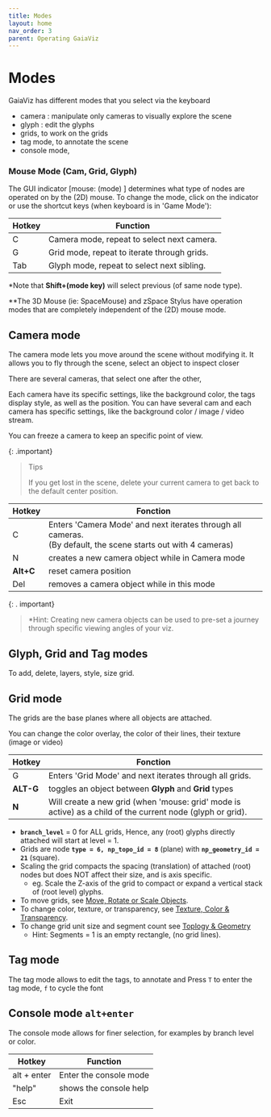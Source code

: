 ```yaml
---
title: Modes
layout: home
nav_order: 3
parent: Operating GaiaViz
---
```

# Modes

GaiaViz has different modes that you select via the keyboard 
- camera : manipulate only cameras to visually explore the scene
- glyph : edit the glyphs
- grids, to work on the grids
- tag mode, to annotate the scene
- console mode,
### Mouse Mode (Cam, Grid, Glyph)

The GUI indicator [mouse: (mode) ] determines what type of nodes are operated on by the (2D) mouse. To change the mode, click on the indicator or use the shortcut keys (when keyboard is in 'Game Mode'):


| Hotkey | Function                                    |
| ------ | ------------------------------------------- |
| C      | Camera mode, repeat to select next camera.  |
| G      | Grid mode, repeat to iterate through grids. |
| Tab    | Glyph mode, repeat to select next sibling.  |
*Note that **Shift+(mode key)** will select previous (of same node type).

**The 3D Mouse (ie: SpaceMouse) and zSpace Stylus have operation modes that are completely independent of the (2D) mouse mode.



## Camera mode 

The camera mode lets you move around the scene without modifying it. It allows you to fly through the scene, select an object to inspect closer


There are several cameras, that select one after the other,

Each camera have its specific settings, like the background color, the tags display style, as well as the position. You can have several cam and each camera has specific settings, like the background color / image / video stream.

You can freeze a camera to keep an specific point of view.

{: .important}
> Tips
> 
> If you get lost in the scene, delete your current camera to get back to the default center position.


| Hotkey    | Fonction                                                                                                             |
| --------- | -------------------------------------------------------------------------------------------------------------------- |
| C         | Enters 'Camera Mode' and next iterates through all cameras.<br>    (By default, the scene starts out with 4 cameras) |
| N         | creates a new camera object while in Camera mode                                                                     |
| **Alt+C** | reset camera position                                                                                                |
| Del       | removes a camera object while in this mode                                                                           |

{:  . important}
> *Hint: Creating new camera objects can be used to pre-set a journey through specific viewing angles of your viz.

## Glyph, Grid and Tag modes

To add, delete, layers, style, size grid.

## Grid mode

The grids are the base planes where all objects are attached.

You can change the color overlay, the color of their lines, their texture (image or video)

| Hotkey    | Fonction                                                                                                   |
| --------- | ---------------------------------------------------------------------------------------------------------- |
| G         | Enters 'Grid Mode' and next iterates through all grids.                                                    |
| **ALT-G** | toggles an object between **Glyph** and **Grid** types                                                     |
| **N**     | Will create a new grid (when 'mouse: grid' mode is active) as a child of the current node (glyph or grid). |
- **`branch_level`** = 0 for ALL grids, Hence, any (root) glyphs directly attached will start at level = 1.
- Grids are node **`type = 6, np_topo_id = 8`** (plane) with **`np_geometry_id = 21`** (square).
- Scaling the grid compacts the spacing (translation) of attached (root) nodes but does NOT affect their size, and is axis specific.
    - eg. Scale the Z-axis of the grid to compact or expand a vertical stack of (root level) glyphs.
- To move grids, see [Move, Rotate or Scale Objects](https://github.com/GaiaViz/GaiaViz/wiki/User-Commands#move-rotate-or-scale-objects).
- To change color, texture, or transparency, see [Texture, Color & Transparency](https://github.com/GaiaViz/GaiaViz/wiki/User-Commands#texture-color--transparency).
- To change grid unit size and segment count see [Toplogy & Geometry](https://github.com/GaiaViz/GaiaViz/wiki/User-Commands#topology--geometry)
    - Hint: Segments = 1 is an empty rectangle, (no grid lines).

## Tag mode

The tag mode allows to edit the tags, to annotate and Press `T` to enter the tag mode, `f` to cycle the font

## Console mode `alt+enter`

The console mode allows for finer selection, for examples by branch level or color.

| Hotkey      | Function               |
| ----------- | ---------------------- |
| alt + enter | Enter the console mode |
| "help"      | shows the console help |
| Esc         | Exit                   |

